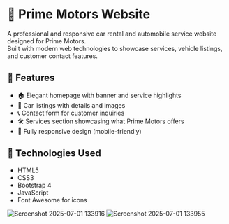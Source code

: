 # 🚗 Prime Motors Website

A professional and responsive car rental and automobile service website designed for Prime Motors.  
Built with modern web technologies to showcase services, vehicle listings, and customer contact features.

## 📌 Features

- 🏠 Elegant homepage with banner and service highlights
- 🚙 Car listings with details and images
- 📞 Contact form for customer inquiries
- 🛠️ Services section showcasing what Prime Motors offers
- 📱 Fully responsive design (mobile-friendly)

## 🚀 Technologies Used

- HTML5  
- CSS3  
- Bootstrap 4  
- JavaScript  
- Font Awesome for icons


![Screenshot 2025-07-01 133916](https://github.com/user-attachments/assets/62728907-24ca-4680-8ed6-7a9935eae8d6)
![Screenshot 2025-07-01 133955](https://github.com/user-attachments/assets/12ff2e01-22dd-4d2c-b0b6-155789a4a111)
